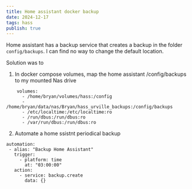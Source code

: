 ```yaml
---
title: Home assistant docker backup
date: 2024-12-17
tags: hass
publish: true
---
```


Home assistant has a backup service that creates a backup in the folder ```config/backups```. I can find no way to change the default location.

Solution was to
1) In docker compose volumes, map the home assistant /config/backups to my mounted Nas drive
```
    volumes:
      - /home/bryan/volumes/hass:/config
      - /home/bryan/data/nas/Bryan/hass_urville_backups:/config/backups
      - /etc/localtime:/etc/localtime:ro
      - /run/dbus:/run/dbus:ro
      - /var/run/dbus:/run/dbus:ro
 ```
 
 2) Automate a home ssistnt periodical backup
 ```
 automation:
  - alias: "Backup Home Assistant"
    trigger:
      - platform: time
        at: "03:00:00"
    action:
      - service: backup.create
        data: {}
  ```